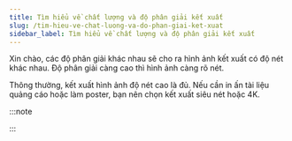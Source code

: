 ```yaml
---
title: Tìm hiểu về chất lượng và độ phân giải kết xuất
slug: /tim-hieu-ve-chat-luong-va-do-phan-giai-ket-xuat
sidebar_label: Tìm hiểu về chất lượng và độ phân giải kết xuất
---
```


Xin chào, các độ phân giải khác nhau sẽ cho ra hình ảnh kết xuất có độ nét khác nhau. Độ phân giải càng cao thì hình ảnh càng rõ nét.

Thông thường, kết xuất hình ảnh độ nét cao là đủ. Nếu cần in ấn tài liệu quảng cáo hoặc làm poster, bạn nên chọn kết xuất siêu nét hoặc 4K.

:::note

:::